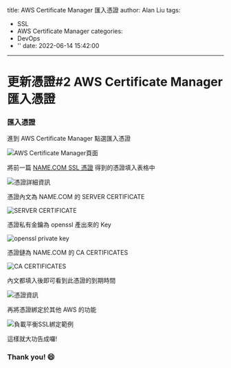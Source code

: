 title: AWS Certificate Manager 匯入憑證
author: Alan Liu
tags:
  - SSL
  - AWS Certificate Manager
categories:
  - DevOps
  - ''
date: 2022-06-14 15:42:00
---
# 更新憑證#2 AWS Certificate Manager 匯入憑證

### 匯入憑證

進到 AWS Certificate Manager 點選匯入憑證

![AWS Certificate Manager頁面](1655192633804.jpg)

將前一篇 [NAME.COM SSL 憑證](https://hi-alan-liu.github.io/blog/2022/06/13/NAME.COM%E5%BB%BA%E7%AB%8B%E6%86%91%E8%AD%89/) 得到的憑證填入表格中

![憑證詳細資訊](1655197062093.jpg)

憑證內文為 NAME.COM 的 SERVER CERTIFICATE

![SERVER CERTIFICATE](1655198650080.jpg)

憑證私有金鑰為 openssl 產出來的 Key

![openssl private key](1655198688389.jpg)

憑證鏈為 NAME.COM 的 CA CERTIFICATES

![CA CERTIFICATES](1655198667714.jpg)

內文都填入後即可看到此憑證的到期時間

![憑證資訊](1655198974266.jpg)

再將憑證綁定於其他 AWS 的功能 

![負載平衡SSL綁定範例](1655200003246.jpg)

這樣就大功告成囉!

### Thank you! :smile: